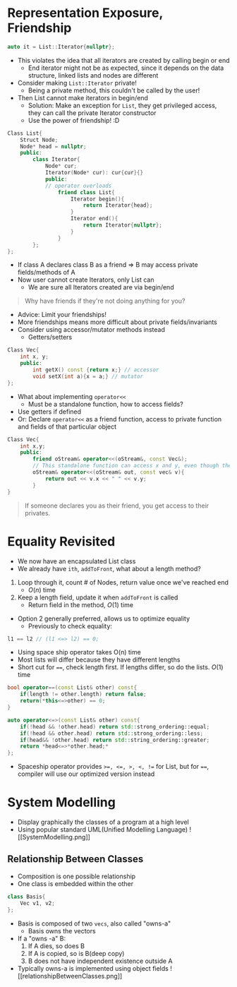 # Representation Exposure, Friendship
```cpp
auto it = List::Iterator{nullptr};
```
- This violates the idea that all iterators are created by calling begin or end
	- End iterator might not be as expected, since it depends on the data structure, linked lists and nodes are different
- Consider making `List::Iterator` private!
	- Being a private method, this couldn't be called by the user!
- Then List cannot make iterators in begin/end
	- Solution: Make an exception for `List`, they get privileged access, they can call the private Iterator constructor
	- Use the power of friendship! :D
```cpp
Class List{
	Struct Node;
	Node* head = nullptr;
	public:
		class Iterator{
			Node* cur;
			Iterator(Node* cur): cur{cur}{}
			public:
			// operator overloads
				friend class List{
					Iterator begin(){
						return Iterator{head};
					}
					Iterator end(){
						return Iterator{nullptr};
					}
				}
		};
};
```
- If class A declares class B as a friend => B may access private fields/methods of A
-  Now user cannot create Iterators, only List can
	- We are sure all Iterators created are via begin/end
> Why have friends if they're not doing anything for you?
- Advice: Limit your friendships!
- More friendships means more difficult about private fields/invariants
- Consider using accessor/mutator methods instead
	- Getters/setters
```cpp
Class Vec{
	int x, y;
	public:
		int getX() const {return x;} // accessor
		void setX(int a){x = a;} // mutator
};
```
- What about implementing `operator<<`
	- Must be a standalone function, how to access fields?
- Use getters if defined
- Or: Declare `operator<<` as a friend function, access to private function and fields of that particular object
```cpp
Class Vec{
	int x,y;
	public:
		friend oStream& operator<<(oStream&, const Vec&);
		// This standalone function can access x and y, even though they are private
		oStream& operator<<(oStream& out, const vec& v){
			return out << v.x << " " << v.y;
		}
}
```
> If someone declares you as their friend, you get access to their privates.
# Equality Revisited
- We now have an encapsulated List class
- We already have `ith`, `addToFront`, what about a length method?
1. Loop through it, count # of Nodes, return value once we've reached end
	- $O(n)$ time
2. Keep a length field, update it when `addToFront` is called
	- Return field in the method, $O(1)$ time
- Option 2 generally preferred, allows us to optimize equality
	- Previously to check equality:
```cpp
l1 == l2 // (l1 <=> l2) == 0;
```
- Using space ship operator takes O(n) time
- Most lists will differ because they have different lengths
- Short cut for `==`, check length first. If lengths differ, so do the lists. $O(1)$ time
```cpp
bool operator==(const List& other) const{
	if(length != other.length) return false;
	return(*this<=>other) == 0;
}

auto operator<=>(const List& other) const{
	if(!head && !other.head) return std::strong_ordering::equal;
	if(!head && other.head) return std::strong_ordering::less;
	if(head&& !other.head) return std::string_ordering::greater;
	return *head<=>*other.head;*
};
```
- Spaceship operator provides `>=, <=, >, <, !=` for List, but for `==`, compiler will use our optimized version instead
# System Modelling
- Display graphically the classes of a program at a high level
- Using popular standard UML(Unified Modelling Language)
![[SystemModelling.png]]

## Relationship Between Classes
- Composition is one possible relationship
- One class is embedded within the other
```cpp
class Basis{
	Vec v1, v2;
};
```
- Basis is composed of two `vecs`, also called "owns-a"
	- Basis owns the vectors
- If a "owns -a" B:
	1. If A dies, so does B
	2. If A is copied, so is B(deep copy)
	3. B does not have independent existence outside A
- Typically owns-a is implemented using object fields
![[relationshipBetweenClasses.png]]